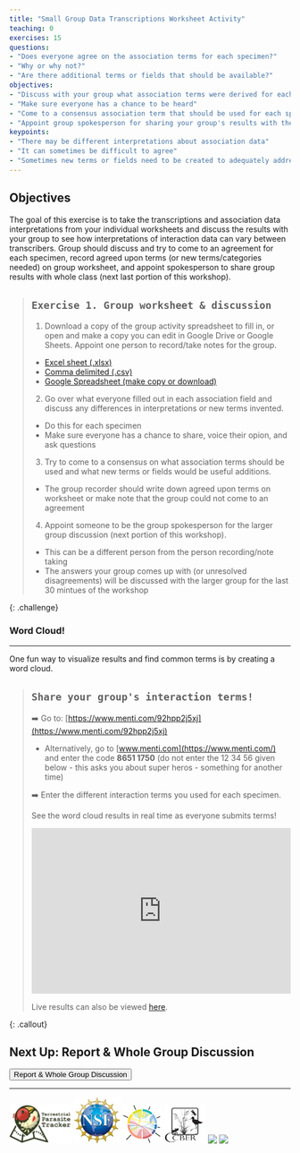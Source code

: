```yaml
---
title: "Small Group Data Transcriptions Worksheet Activity"
teaching: 0
exercises: 15
questions:
- "Does everyone agree on the association terms for each specimen?"
- "Why or why not?"
- "Are there additional terms or fields that should be available?"
objectives:
- "Discuss with your group what association terms were derived for each specimen"
- "Make sure everyone has a chance to be heard"
- "Come to a consensus association term that should be used for each specimen"
- "Appoint group spokesperson for sharing your group's results with the larger workshop group"
keypoints:
- "There may be different interpretations about association data"
- "It can sometimes be difficult to agree"
- "Sometimes new terms or fields need to be created to adequately address the data available"
---
```


## Objectives

The goal of this exercise is to take the transcriptions and association data interpretations from your individual worksheets and discuss the results with your group to see how interpretations of interaction data can vary between transcribers. Group should discuss and try to come to an agreement for each specimen, record agreed upon terms (or new terms/categories needed) on group worksheet, and appoint spokesperson to share group results with whole class (next last portion of this workshop).

> ## `Exercise 1. Group worksheet & discussion` 
>
> 1. Download a copy of the group activity spreadsheet to fill in, or open and make a copy you can edit in Google Drive or Google Sheets. Appoint one person to record/take notes for the group.
> * [Excel sheet (.xlsx)](../files/2-%20Group%20Transcription%20Interactions%20Worksheet.xlsx)
>  * [Comma delimited (.csv)](../files/2-%20Group%20Transcription%20Interactions%20Worksheet%20-%20Sheet1.csv)
>  * [Google Spreadsheet (make copy or download)](https://bit.ly/ECMworksheet2)
> 
> 2. Go over what everyone filled out in each association field and discuss any differences in interpretations or new terms invented. 
> * Do this for each specimen
> * Make sure everyone has a chance to share, voice their opion, and ask questions
> 
> 3. Try to come to a consensus on what association terms should be used and what new terms or fields would be useful additions. 
> * The group recorder should write down agreed upon terms on worksheet or make note that the group could not come to an agreement
> 
> 4. Appoint someone to be the group spokesperson for the larger group discussion (next portion of this workshop).
> * This can be a different person from the person recording/note taking
> * The answers your group comes up with (or unresolved disagreements) will be discussed with the larger group for the last 30 mintues of the workshop
> 
{: .challenge}


### Word Cloud!
---------------------------------
One fun way to visualize results and find common terms is by creating a word cloud.

> ## `Share your group's interaction terms!`
> ➡️ Go to: [https://www.menti.com/92hpp2j5xj](https://www.menti.com/92hpp2j5xj)
>   * Alternatively, go to [www.menti.com](https://www.menti.com/) and enter the code **8651 1750** (do not enter the 12 34 56 given below - this asks you about super heros - something for another time)
>   
> ➡️ Enter the different interaction terms you used for each specimen. 
>
> See the word cloud results in real time as everyone submits terms! 
> 
> <div style='position: relative; padding-bottom: 56.25%; padding-top: 35px; height: 0; overflow: hidden;'><iframe sandbox='allow-scripts allow-same-origin' allowfullscreen='true' allowtransparency='true' frameborder='0' height='315' src='https://www.mentimeter.com/app/presentation/5b6dc464e65d5ec0c6105c7f3c8d3a57/embed' style='position: absolute; top: 0; left: 0; width: 100%; height: 100%;' width='420'></iframe></div>
> 
> Live results can also be viewed [here](https://www.mentimeter.com/app/presentation/5b6dc464e65d5ec0c6105c7f3c8d3a57).
> 
{: .callout}


## Next Up: Report & Whole Group Discussion

<p class="text-center">
  <a href="https://www.globalbioticinteractions.org/ecm-workshop/05-report-n-discuss/index.html">
    <button type="button" class="btn btn-info"> Report & Whole Group Discussion </button>
  </a>
</p>
<hr/>


<a href="https://parasitetracker.org"><img src="fig/parasite_tracker_logo.png" class="inline-image" style="height: 5em;"></a> <a href="https://nsf.gov"><img src="fig/nsf_logo.png" class="inline-image" style="height: 6em;"></a> <a href="https://globalbioticinteractions.org"><img src="fig/globi_logo.png" class="inline-image" style="height: 5em;"></a> <a href="https://www.ccber.ucsb.edu/"><img src="https://github.com/globalbioticinteractions/ecm-workshop/blob/gh-pages/fig/logo-UCSB2.png?raw=true" class="inline-image" style="height: 5em;"></a> <a href=""><img src="https://i.imgur.com/B2ydZA3.png" class="inline-image" style="height: 5em;"></a> <a href="https://ronininstitute.org/"><img src="https://i.imgur.com/ydNRnZh.jpg" class="inline-image" style="height: 5em;"></a> 




